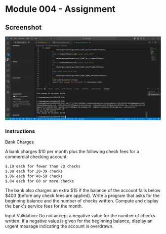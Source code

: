 # Module 004 - Assignment

## Screenshot

![Screen Shot](<Screenshot 2024-09-22 180042.png>)

### Instructions

Bank Charges

A bank charges $10 per month plus the following check fees for a commercial
checking account:

```
$.10 each for fewer than 20 checks
$.08 each for 20-39 checks
$.06 each for 40-59 checks
$.04 each for 60 or more checks
```

The bank also charges an extra $15 if the balance of the account falls below
$400 (before any check fees are applied). Write a program that asks for the
beginning balance and the number of checks written. Compute and display the
bank's service fees for the month.

Input Validation: Do not accept a negative value for the number of checks
written. If a negative value is given for the beginning balance, display an urgent
message indicating the account is overdrawn.
